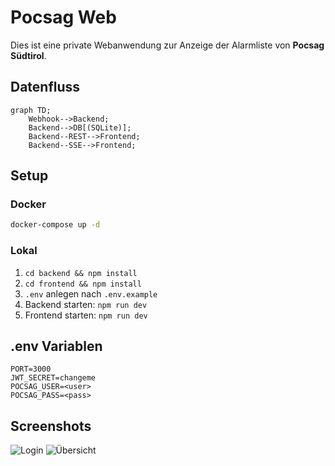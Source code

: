 # Pocsag Web

Dies ist eine private Webanwendung zur Anzeige der Alarmliste von **Pocsag Südtirol**.

## Datenfluss

```mermaid
graph TD;
    Webhook-->Backend;
    Backend-->DB[(SQLite)];
    Backend--REST-->Frontend;
    Backend--SSE-->Frontend;
```

## Setup

### Docker

```bash
docker-compose up -d
```

### Lokal

1. `cd backend && npm install`
2. `cd frontend && npm install`
3. `.env` anlegen nach `.env.example`
4. Backend starten: `npm run dev`
5. Frontend starten: `npm run dev`

## .env Variablen

```
PORT=3000
JWT_SECRET=changeme
POCSAG_USER=<user>
POCSAG_PASS=<pass>
```

## Screenshots

![Login](docs/login.png)
![Übersicht](docs/overview.png)

